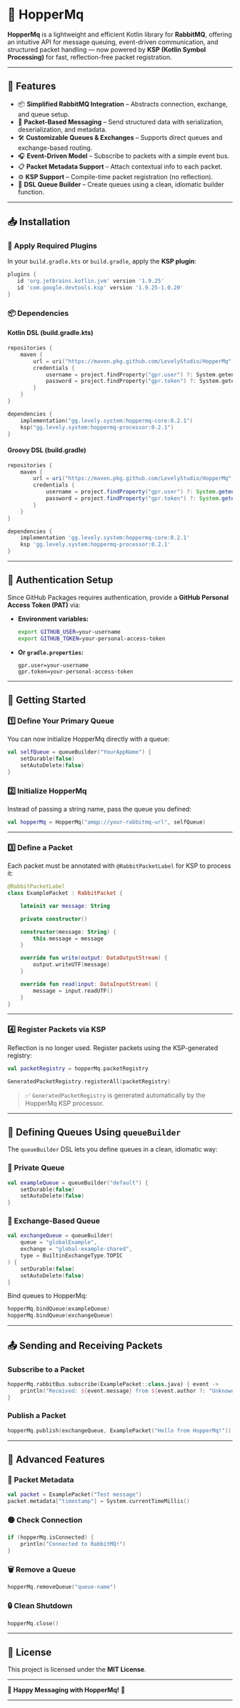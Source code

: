 # 🐰 HopperMq

**HopperMq** is a lightweight and efficient Kotlin library for **RabbitMQ**, offering an intuitive API for message queuing, event-driven communication, and structured packet handling — now powered by **KSP (Kotlin Symbol Processing)** for fast, reflection-free packet registration.

---

## 🚀 Features

* 📦 **Simplified RabbitMQ Integration** – Abstracts connection, exchange, and queue setup.
* 🎯 **Packet-Based Messaging** – Send structured data with serialization, deserialization, and metadata.
* 🛠 **Customizable Queues & Exchanges** – Supports direct queues and exchange-based routing.
* 🎧 **Event-Driven Model** – Subscribe to packets with a simple event bus.
* 📋 **Packet Metadata Support** – Attach contextual info to each packet.
* ⚙️ **KSP Support** – Compile-time packet registration (no reflection).
* 🧱 **DSL Queue Builder** – Create queues using a clean, idiomatic builder function.

---

## 📥 Installation

### 🔧 Apply Required Plugins

In your `build.gradle.kts` or `build.gradle`, apply the **KSP plugin**:

```groovy
plugins {
   id 'org.jetbrains.kotlin.jvm' version '1.9.25'
   id 'com.google.devtools.ksp' version '1.9.25-1.0.20'
}
```

### 📦 Dependencies

#### Kotlin DSL (build.gradle.kts)

```kotlin
repositories {
    maven {
        url = uri("https://maven.pkg.github.com/LevelyStudio/HopperMq")
        credentials {
            username = project.findProperty("gpr.user") ?: System.getenv("GITHUB_USER")
            password = project.findProperty("gpr.token") ?: System.getenv("GITHUB_TOKEN")
        }
    }
}

dependencies {
    implementation("gg.levely.system:hoppermq-core:0.2.1")
    ksp("gg.levely.system:hoppermq-processor:0.2.1")
}
```

#### Groovy DSL (build.gradle)

```groovy
repositories {
    maven {
        url = uri("https://maven.pkg.github.com/LevelyStudio/HopperMq")
        credentials {
            username = project.findProperty("gpr.user") ?: System.getenv("GITHUB_USER")
            password = project.findProperty("gpr.token") ?: System.getenv("GITHUB_TOKEN")
        }
    }
}

dependencies {
    implementation 'gg.levely.system:hoppermq-core:0.2.1'
    ksp 'gg.levely.system:hoppermq-processor:0.2.1'
}
```

---

## 🔐 Authentication Setup

Since GitHub Packages requires authentication, provide a **GitHub Personal Access Token (PAT)** via:

* **Environment variables:**

  ```sh
  export GITHUB_USER=your-username
  export GITHUB_TOKEN=your-personal-access-token
  ```

* **Or `gradle.properties`:**

  ```properties
  gpr.user=your-username
  gpr.token=your-personal-access-token
  ```

---

## 🎯 Getting Started

### 1️⃣ Define Your Primary Queue

You can now initialize HopperMq directly with a queue:

```kotlin
val selfQueue = queueBuilder("YourAppName") {
    setDurable(false)
    setAutoDelete(false)
}
```

### 2️⃣ Initialize HopperMq

Instead of passing a string name, pass the queue you defined:

```kotlin
val hopperMq = HopperMq("amqp://your-rabbitmq-url", selfQueue)
```

---

### 3️⃣ Define a Packet

Each packet must be annotated with `@RabbitPacketLabel` for KSP to process it:

```kotlin
@RabbitPacketLabel
class ExamplePacket : RabbitPacket {

    lateinit var message: String

    private constructor()

    constructor(message: String) {
        this.message = message
    }

    override fun write(output: DataOutputStream) {
        output.writeUTF(message)
    }

    override fun read(input: DataInputStream) {
        message = input.readUTF()
    }
}
```

---

### 4️⃣ Register Packets via KSP

Reflection is no longer used. Register packets using the KSP-generated registry:

```kotlin
val packetRegistry = hopperMq.packetRegistry

GeneratedPacketRegistry.registerAll(packetRegistry)
```

> ✅ `GeneratedPacketRegistry` is generated automatically by the HopperMq KSP processor.

---

## 🧱 Defining Queues Using `queueBuilder`

The `queueBuilder` DSL lets you define queues in a clean, idiomatic way:

### 🔹 Private Queue

```kotlin
val exampleQueue = queueBuilder("default") {
    setDurable(false)
    setAutoDelete(false)
}
```

### 🔸 Exchange-Based Queue

```kotlin
val exchangeQueue = queueBuilder(
    queue = "globalExample",
    exchange = "global-example-shared",
    type = BuiltinExchangeType.TOPIC
) {
    setDurable(false)
    setAutoDelete(false)
}
```

Bind queues to HopperMq:

```kotlin
hopperMq.bindQueue(exampleQueue)
hopperMq.bindQueue(exchangeQueue)
```

---

## 📤 Sending and Receiving Packets

### Subscribe to a Packet

```kotlin
hopperMq.rabbitBus.subscribe(ExamplePacket::class.java) { event ->
    println("Received: ${event.message} from ${event.author ?: "Unknown"}")
}
```

### Publish a Packet

```kotlin
hopperMq.publish(exchangeQueue, ExamplePacket("Hello from HopperMq!"))
```

---

## 📌 Advanced Features

### 🧠 Packet Metadata

```kotlin
val packet = ExamplePacket("Test message")
packet.metadata["timestamp"] = System.currentTimeMillis()
```

### 🟢 Check Connection

```kotlin
if (hopperMq.isConnected) {
    println("Connected to RabbitMQ!")
}
```

### 🗑 Remove a Queue

```kotlin
hopperMq.removeQueue("queue-name")
```

### 🔒 Clean Shutdown

```kotlin
hopperMq.close()
```

---

## 📜 License

This project is licensed under the **MIT License**.

---

🐰 **Happy Messaging with HopperMq!** 🚀

---
